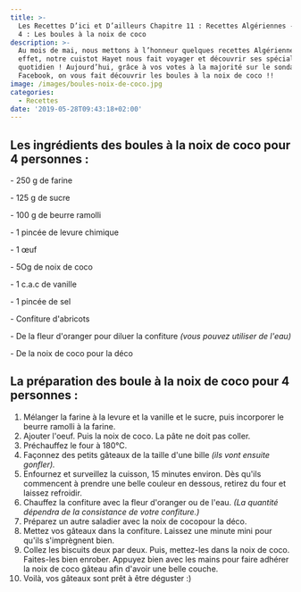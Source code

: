 ```yaml
---
title: >-
  Les Recettes D’ici et D’ailleurs Chapitre 11 : Recettes Algériennes - Épisode
  4 : Les boules à la noix de coco
description: >-
  Au mois de mai, nous mettons à l’honneur quelques recettes Algériennes ! En
  effet, notre cuistot Hayet nous fait voyager et découvrir ses spécialités au
  quotidien ! Aujourd’hui, grâce à vos votes à la majorité sur le sondage de
  Facebook, on vous fait découvrir les boules à la noix de coco !!
image: /images/boules-noix-de-coco.jpg
categories:
  - Recettes
date: '2019-05-28T09:43:18+02:00'
---
```

## Les ingrédients des boules à la noix de coco pour 4 personnes :

\- 250 g de farine

\- 125 g de sucre

\- 100 g de beurre ramolli

\- 1 pincée de levure chimique

\- 1 œuf

\- 5Og de noix de coco 

\- 1 c.a.c de vanille

\- 1 pincée de sel

\- Confiture d'abricots 

\- De la fleur d'oranger pour diluer la confiture _(vous pouvez utiliser de l'eau)_

\- De la noix de coco pour la déco

## La préparation des boule à la noix de coco pour 4 personnes :

1. Mélanger la farine à la levure et la vanille et le sucre, puis incorporer le beurre ramolli à la farine.
2. Ajouter l'oeuf. Puis la noix de coco. La pâte ne doit pas coller.
3. Préchauffez le four à 180°C.
4. Façonnez des petits gâteaux de la taille d'une bille _(ils vont ensuite gonfler)._
5. Enfournez et surveillez la cuisson, 15 minutes environ. Dès qu'ils commencent à prendre une belle couleur en dessous, retirez du four
    et laissez refroidir.
6. Chauffez la confiture avec la fleur d'oranger ou de l'eau. _(La quantité dépendra de la consistance de votre confiture.)_
7. Préparez un autre saladier avec la noix de cocopour la déco.
8. Mettez vos gâteaux dans la confiture. Laissez une minute mini pour qu'ils s'imprègnent bien.
9. Collez les biscuits deux par deux. Puis, mettez-les dans la noix de coco. Faites-les bien enrober. Appuyez bien avec les mains pour faire adhérer la noix de coco gâteau afin d'avoir une belle couche.
10. Voilà, vos gâteaux sont prêt à être déguster :)
